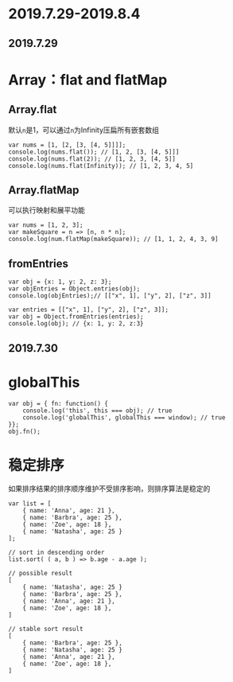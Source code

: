 # 2019.7.29-2019.8.4

## 2019.7.29

# Array：flat and flatMap

## Array.flat
默认`n`是1，可以通过`n`为Infinity压扁所有嵌套数组
```
var nums = [1, [2, [3, [4, 5]]]];
console.log(nums.flat()); // [1, 2, [3, [4, 5]]]
console.log(nums.flat(2)); // [1, 2, 3, [4, 5]]
console.log(nums.flat(Infinity)); // [1, 2, 3, 4, 5]
```
## Array.flatMap
可以执行映射和展平功能
```
var nums = [1, 2, 3];
var makeSquare = n => [n, n * n];
console.log(num.flatMap(makeSquare)); // [1, 1, 2, 4, 3, 9]
```

## fromEntries
```
var obj = {x: 1, y: 2, z: 3};
var objEntries = Object.entries(obj);
console.log(objEntries);// [["x", 1], ["y", 2], ["z", 3]]
```
```
var entries = [["x", 1], ["y", 2], ["z", 3]];
var obj = Object.fromEntries(entries);
console.log(obj); // {x: 1, y: 2, z:3}
```


## 2019.7.30

# globalThis
```
var obj = { fn: function() {
    console.log('this', this === obj); // true
    console.log('globalThis', globalThis === window); // true
}};
obj.fn();
```

# 稳定排序
如果排序结果的排序顺序维护不受排序影响，则排序算法是稳定的
```
var list = [
    { name: 'Anna', age: 21 },
    { name: 'Barbra', age: 25 },
    { name: 'Zoe', age: 18 },
    { name: 'Natasha', age: 25 }
];

// sort in descending order
list.sort( ( a, b ) => b.age - a.age );

// possible result
[
    { name: 'Natasha', age: 25 }
    { name: 'Barbra', age: 25 },
    { name: 'Anna', age: 21 },
    { name: 'Zoe', age: 18 },
]

// stable sort result
[
    { name: 'Barbra', age: 25 },
    { name: 'Natasha', age: 25 }
    { name: 'Anna', age: 21 },
    { name: 'Zoe', age: 18 },
]
```